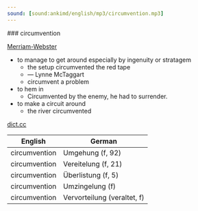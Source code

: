 ```yaml
---
sound: [sound:ankimd/english/mp3/circumvention.mp3]
---
```


\### circumvention

[Merriam-Webster](https://www.merriam-webster.com/dictionary/circumvention)

- to manage to get around especially by ingenuity or stratagem
    - the setup circumvented the red tape
    - — Lynne McTaggart
    - circumvent a problem
- to hem in
    - Circumvented by the enemy, he had to surrender.
- to make a circuit around
    - the river circumvented

[dict.cc](https://www.dict.cc/circumvention)

| English        | German       |
| -------------- | ------------ |
| circumvention | Umgehung (f, 92) |
| circumvention | Vereitelung (f, 21) |
| circumvention | Überlistung (f, 5) |
| circumvention | Umzingelung (f) |
| circumvention | Vervorteilung (veraltet, f) |
